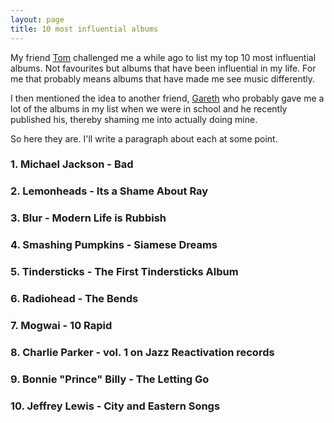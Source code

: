```yaml
---
layout: page
title: 10 most influential albums
---
```


My friend [Tom](https://twitter.com/sonofswiss) challenged me a while ago to list my top 10 most influential albums. Not favourites but albums that have been influential in my life. For me that probably means albums that have made me see music differently.

I then mentioned the idea to another friend, [Gareth](https://twitter.com/Gaz11) who probably gave me a lot of the albums in my list when we were in school and he recently published his, thereby shaming me into actually doing mine.

So here they are. I'll write a paragraph about each at some point.

### 1. Michael Jackson - Bad

### 2. Lemonheads - Its a Shame About Ray

### 3. Blur - Modern Life is Rubbish

### 4. Smashing Pumpkins - Siamese Dreams

### 5. Tindersticks - The First Tindersticks Album

### 6. Radiohead - The Bends

### 7. Mogwai - 10 Rapid

### 8. Charlie Parker - vol. 1 on Jazz Reactivation records

### 9. Bonnie "Prince" Billy - The Letting Go

### 10. Jeffrey Lewis - City and Eastern Songs

